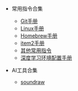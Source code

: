 
- 常用指令合集
  - [Git手册](toolbox/technical/git-manual.md)
  - [Linux手册](toolbox/technical/linux-manual.md)
  - [Homebrew手册](toolbox/technical/homebrew.md)
  - [item2手册](toolbox/technical/item2-manual.md)
  - [其他常用指令](toolbox/technical/tools.md)
  - [深度学习环境配置手册](toolbox/technical/ubuntu-nvidia-cuda-install.md)

- AI工具合集
  - [soundraw](https://soundraw.io/)